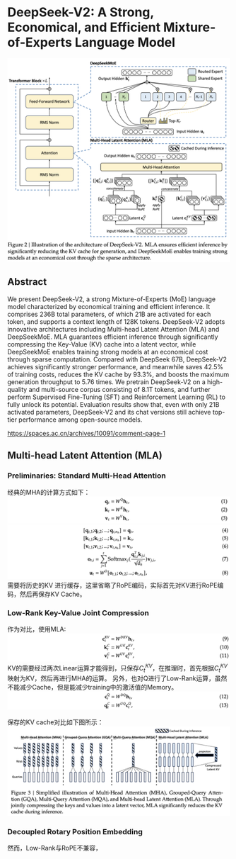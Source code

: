 # DeepSeek-V2: A Strong, Economical, and Efficient Mixture-of-Experts Language Model

![](fig2.png)

## Abstract

We present DeepSeek-V2, a strong Mixture-of-Experts (MoE) language model
characterized by economical training and efficient inference. It comprises 236B
total parameters, of which 21B are activated for each token, and supports a
context length of 128K tokens. DeepSeek-V2 adopts innovative architectures
including Multi-head Latent Attention (MLA) and DeepSeekMoE. MLA guarantees
efficient inference through significantly compressing the Key-Value (KV) cache
into a latent vector, while DeepSeekMoE enables training strong models at an
economical cost through sparse computation. Compared with DeepSeek 67B,
DeepSeek-V2 achieves significantly stronger performance, and meanwhile saves
42.5% of training costs, reduces the KV cache by 93.3%, and boosts the maximum
generation throughput to 5.76 times. We pretrain DeepSeek-V2 on a high-quality
and multi-source corpus consisting of 8.1T tokens, and further perform
Supervised Fine-Tuning (SFT) and Reinforcement Learning (RL) to fully unlock
its potential. Evaluation results show that, even with only 21B activated
parameters, DeepSeek-V2 and its chat versions still achieve top-tier
performance among open-source models.

https://spaces.ac.cn/archives/10091/comment-page-1

## Multi-head Latent Attention (MLA)

### Preliminaries: Standard Multi-Head Attention
经典的MHA的计算方式如下：
![](eq1.png)
![](eq4.png)
需要将历史的KV 进行缓存，这里省略了RoPE编码，实际首先对KV进行RoPE编码，然后再保存KV Cache。

### Low-Rank Key-Value Joint Compression
作为对比，使用MLA:
![](eq9.png)
KV的需要经过两次Linear运算才能得到，只保存$C_t^{KV}$，在推理时，首先根据$C_t^{KV}$映射为KV，然后再进行MHA的运算。
另外，也对Q进行了Low-Rank运算，虽然不能减少Cache，但是能减少training中的激活值的Memory。
![](eq12.png)

保存的KV cache对比如下图所示：
![](fig3.png)

### Decoupled Rotary Position Embedding
然而，Low-Rank与RoPE不兼容，